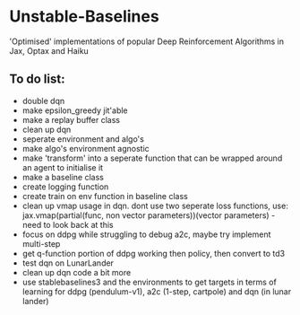 # Unstable-Baselines
'Optimised' implementations of popular Deep Reinforcement Algorithms in Jax, Optax and Haiku

## To do list:
* double dqn 
* make epsilon_greedy jit'able
* make a replay buffer class
* clean up dqn
* seperate environment and algo's
* make algo's environment agnostic
* make 'transform' into a seperate function that can be wrapped around an agent to initialise it
* make a baseline class
* create logging function
* create train on env function in baseline class
* clean up vmap usage in dqn. dont use two seperate loss functions, use: jax.vmap(partial(func, non vector parameters))(vector parameters) - need to look back at this
* focus on ddpg while struggling to debug a2c, maybe try implement multi-step
* get q-function portion of ddpg working then policy, then convert to td3
* test dqn on LunarLander
* clean up dqn code a bit more
* use stablebaselines3 and the environments to get targets in terms of learning for ddpg (pendulum-v1), a2c (1-step, cartpole) and dqn (in lunar lander)